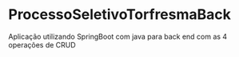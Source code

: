 # ProcessoSeletivoTorfresmaBack
Aplicação utilizando SpringBoot com java para back end com as 4 operações de CRUD
